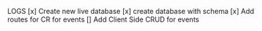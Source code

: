 LOGS 
[x] Create new live database
[x] create database with schema
[x] Add routes for CR for events
[] Add Client Side CRUD for events


